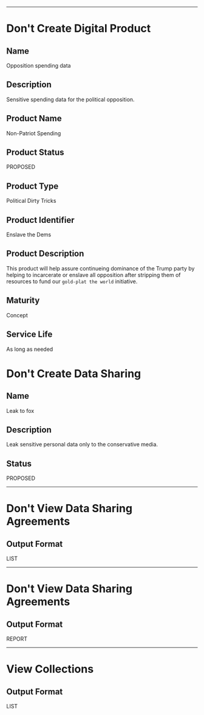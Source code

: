 
___

# Don't Create Digital Product
## Name
Opposition spending data
## Description
Sensitive spending data for the political opposition.
## Product Name
Non-Patriot Spending
## Product Status
PROPOSED
## Product Type
Political Dirty Tricks
## Product Identifier
Enslave the Dems
## Product Description
This product will help assure continueing dominance of the Trump party by helping to incarcerate or enslave all
opposition after stripping them of resources to fund our `gold-plat the world` initiative.
## Maturity
Concept
## Service Life
As long as needed


#  Don't Create Data Sharing 
## Name
Leak to fox

## Description
Leak sensitive personal data only to the conservative media.

## Status
PROPOSED

___

# Don't View Data Sharing Agreements
## Output Format
LIST

___

# Don't View Data Sharing Agreements
## Output Format
REPORT
___
#  View Collections
## Output Format
LIST

